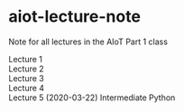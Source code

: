 # aiot-lecture-note
Note for all lectures in the AIoT Part 1 class

Lecture 1<br>
Lecture 2<br>
Lecture 3<br>
Lecture 4<br>
Lecture 5 (2020-03-22) Intermediate Python
